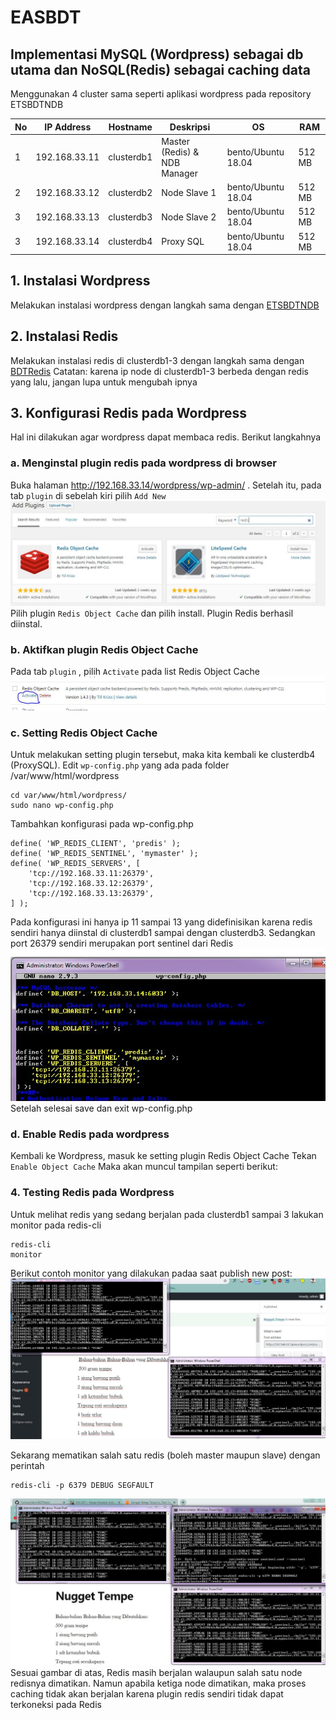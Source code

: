 # EASBDT

## Implementasi MySQL (Wordpress) sebagai db utama dan NoSQL(Redis) sebagai caching data

Menggunakan 4 cluster sama seperti aplikasi wordpress pada repository ETSBDTNDB

| No | IP Address | Hostname | Deskripsi | OS | RAM |
| --- | --- | --- | --- | --- | --- |
| 1 | 192.168.33.11 | clusterdb1 | Master (Redis) & NDB Manager | bento/Ubuntu 18.04 | 512 MB |
| 2 | 192.168.33.12 | clusterdb2 | Node Slave 1 | bento/Ubuntu 18.04 | 512 MB |
| 3 | 192.168.33.13 | clusterdb3 | Node Slave 2 | bento/Ubuntu 18.04 | 512 MB |
| 3 | 192.168.33.14 | clusterdb4 | Proxy SQL | bento/Ubuntu 18.04 | 512 MB |



## 1. Instalasi Wordpress

Melakukan instalasi wordpress dengan langkah sama dengan [ETSBDTNDB](https://github.com/TommyHalim/ETSBDTNDB)


## 2. Instalasi Redis

Melakukan instalasi redis di clusterdb1-3 dengan langkah sama dengan [BDTRedis](https://github.com/TommyHalim/BDTRedis)
Catatan: karena ip node di clusterdb1-3 berbeda dengan redis yang lalu, jangan lupa untuk mengubah ipnya


## 3. Konfigurasi Redis pada Wordpress

Hal ini dilakukan agar wordpress dapat membaca redis. Berikut langkahnya

### a. Menginstal plugin redis pada wordpress di browser
Buka halaman http://192.168.33.14/wordpress/wp-admin/ . Setelah itu, pada tab ```plugin``` di sebelah kiri pilih ```Add New```
![](https://github.com/TommyHalim/EASBDT/blob/master/SS/install_redis_plugin.JPG) 
Pilih plugin ```Redis Object Cache``` dan pilih install. Plugin Redis berhasil diinstal.

### b. Aktifkan plugin Redis Object Cache
Pada tab ```plugin``` , pilih ```Activate``` pada list Redis Object Cache
![](https://github.com/TommyHalim/EASBDT/blob/master/SS/aktifasi.JPG)

### c. Setting Redis Object Cache
Untuk melakukan setting plugin tersebut, maka kita kembali ke clusterdb4 (ProxySQL). Edit ```wp-config.php``` yang ada pada folder /var/www/html/wordpress
~~~
cd var/www/html/wordpress/
sudo nano wp-config.php
~~~
Tambahkan konfigurasi pada wp-config.php
~~~
define( 'WP_REDIS_CLIENT', 'predis' );
define( 'WP_REDIS_SENTINEL', 'mymaster' );
define( 'WP_REDIS_SERVERS', [
    'tcp://192.168.33.11:26379',
    'tcp://192.168.33.12:26379',
    'tcp://192.168.33.13:26379',
] );
~~~

Pada konfigurasi ini hanya ip 11 sampai 13 yang didefinisikan karena redis sendiri hanya diinstal di clusterdb1 sampai dengan clusterdb3. Sedangkan port 26379 sendiri merupakan port sentinel dari Redis
![](https://github.com/TommyHalim/EASBDT/blob/master/SS/wp_config_redis.JPG)
Setelah selesai save dan exit wp-config.php

### d. Enable Redis pada wordpress
Kembali ke Wordpress, masuk ke setting plugin Redis Object Cache Tekan ```Enable Object Cache```
Maka akan muncul tampilan seperti berikut:
![]()


### 4. Testing Redis pada Wordpress

Untuk melihat redis yang sedang berjalan pada clusterdb1 sampai 3 lakukan monitor pada redis-cli
~~~
redis-cli
monitor
~~~
Berikut contoh monitor yang dilakukan padaa saat publish new post:
![](https://github.com/TommyHalim/EASBDT/blob/master/SS/melakukan_publish.JPG)

Sekarang mematikan salah satu redis (boleh master maupun slave) dengan perintah
~~~
redis-cli -p 6379 DEBUG SEGFAULT
~~~
![](https://github.com/TommyHalim/EASBDT/blob/master/SS/mati1.JPG)
Sesuai gambar di atas, Redis masih berjalan walaupun salah satu node redisnya dimatikan. Namun apabila ketiga node dimatikan, maka proses caching tidak akan berjalan karena plugin redis sendiri tidak dapat terkoneksi pada Redis
